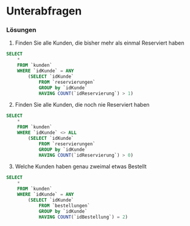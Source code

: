 # Unterabfragen
### Lösungen
1. Finden Sie alle Kunden, die bisher mehr als einmal Reserviert haben
```SQL
SELECT
    *
    FROM `kunden`
    WHERE `idKunde` = ANY
        (SELECT `idKunde`
            FROM `reservierungen`
            GROUP by `idKunde`
            HAVING COUNT(`idReservierung`) > 1)
```

2. Finden Sie alle Kunden, die noch nie Reserviert haben
```SQL
SELECT
    *
    FROM `kunden`
    WHERE `idKunde` <> ALL
        (SELECT `idKunde`
            FROM `reservierungen`
            GROUP by `idKunde`
            HAVING COUNT(`idReservierung`) > 0)
```

3. Welche Kunden haben genau zweimal etwas Bestellt
```SQL
SELECT
    *
    FROM `kunden`
    WHERE `idKunde` = ANY
        (SELECT `idKunde`
            FROM `bestellungen`
            GROUP by `idKunde`
            HAVING COUNT(`idBestellung`) = 2)
```
